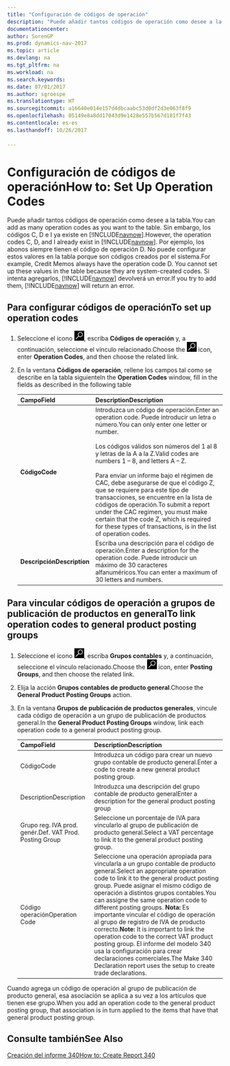 ```yaml
---
title: "Configuración de códigos de operación"
description: "Puede añadir tantos códigos de operación como desee a la tabla. Sin embargo, los códigos C, D e I ya existen en [!INCLUDE[navnow](../../includes/navnow_md.md)]."
documentationcenter: 
author: SorenGP
ms.prod: dynamics-nav-2017
ms.topic: article
ms.devlang: na
ms.tgt_pltfrm: na
ms.workload: na
ms.search.keywords: 
ms.date: 07/01/2017
ms.author: sgroespe
ms.translationtype: HT
ms.sourcegitcommit: a16640e014e157d4dbcaabc53d0df2d3e063f8f9
ms.openlocfilehash: 05149e8a8dd17043d9e1428e557b567d181f7f43
ms.contentlocale: es-es
ms.lasthandoff: 10/26/2017

---
```

# <a name="how-to-set-up-operation-codes"></a><span data-ttu-id="bdc3f-104">Configuración de códigos de operación</span><span class="sxs-lookup"><span data-stu-id="bdc3f-104">How to: Set Up Operation Codes</span></span>
<span data-ttu-id="bdc3f-105">Puede añadir tantos códigos de operación como desee a la tabla.</span><span class="sxs-lookup"><span data-stu-id="bdc3f-105">You can add as many operation codes as you want to the table.</span></span> <span data-ttu-id="bdc3f-106">Sin embargo, los códigos C, D e I ya existe en [!INCLUDE[navnow](../../includes/navnow_md.md)].</span><span class="sxs-lookup"><span data-stu-id="bdc3f-106">However, the operation codes C, D, and I already exist in [!INCLUDE[navnow](../../includes/navnow_md.md)].</span></span> <span data-ttu-id="bdc3f-107">Por ejemplo, los abonos siempre tienen el código de operación D. No puede configurar estos valores en la tabla porque son códigos creados por el sistema.</span><span class="sxs-lookup"><span data-stu-id="bdc3f-107">For example, Credit Memos always have the operation code D. You cannot set up these values in the table because they are system-created codes.</span></span> <span data-ttu-id="bdc3f-108">Si intenta agregarlos, [!INCLUDE[navnow](../../includes/navnow_md.md)] devolverá un error.</span><span class="sxs-lookup"><span data-stu-id="bdc3f-108">If you try to add them, [!INCLUDE[navnow](../../includes/navnow_md.md)] will return an error.</span></span>  

## <a name="to-set-up-operation-codes"></a><span data-ttu-id="bdc3f-109">Para configurar códigos de operación</span><span class="sxs-lookup"><span data-stu-id="bdc3f-109">To set up operation codes</span></span>  

1.  <span data-ttu-id="bdc3f-110">Seleccione el icono ![Buscar página o informe](../../media/ui-search/search_small.png "icono Buscar página o informe"), escriba **Códigos de operación** y, a continuación, seleccione el vínculo relacionado.</span><span class="sxs-lookup"><span data-stu-id="bdc3f-110">Choose the ![Search for Page or Report](../../media/ui-search/search_small.png "Search for Page or Report icon") icon, enter **Operation Codes**, and then choose the related link.</span></span>  
2.  <span data-ttu-id="bdc3f-111">En la ventana **Códigos de operación**, rellene los campos tal como se describe en la tabla siguiente</span><span class="sxs-lookup"><span data-stu-id="bdc3f-111">In the **Operation Codes** window, fill in the fields as described in the following table</span></span>  

    |<span data-ttu-id="bdc3f-112">Campo</span><span class="sxs-lookup"><span data-stu-id="bdc3f-112">Field</span></span>|<span data-ttu-id="bdc3f-113">Description</span><span class="sxs-lookup"><span data-stu-id="bdc3f-113">Description</span></span>|  
    |---------------------------------|---------------------------------------|  
    |<span data-ttu-id="bdc3f-114">**Código**</span><span class="sxs-lookup"><span data-stu-id="bdc3f-114">**Code**</span></span>|<span data-ttu-id="bdc3f-115">Introduzca un código de operación.</span><span class="sxs-lookup"><span data-stu-id="bdc3f-115">Enter an operation code.</span></span> <span data-ttu-id="bdc3f-116">Puede introducir un letra o número.</span><span class="sxs-lookup"><span data-stu-id="bdc3f-116">You can only enter one letter or number.</span></span><br /><br /> <span data-ttu-id="bdc3f-117">Los códigos válidos son números del 1 al 8 y letras de la A a la Z.</span><span class="sxs-lookup"><span data-stu-id="bdc3f-117">Valid codes are numbers 1 – 8, and letters A – Z.</span></span><br /><br /> <span data-ttu-id="bdc3f-118">Para enviar un informe bajo el régimen de CAC, debe asegurarse de que el código Z, que se requiere para este tipo de transacciones, se encuentre en la lista de códigos de operación.</span><span class="sxs-lookup"><span data-stu-id="bdc3f-118">To submit a report under the CAC regimen, you must make certain that the code Z, which is required for these types of transactions, is in the list of operation codes.</span></span>|  
    |<span data-ttu-id="bdc3f-119">**Descripción**</span><span class="sxs-lookup"><span data-stu-id="bdc3f-119">**Description**</span></span>|<span data-ttu-id="bdc3f-120">Escriba una descripción para el código de operación.</span><span class="sxs-lookup"><span data-stu-id="bdc3f-120">Enter a description for the operation code.</span></span> <span data-ttu-id="bdc3f-121">Puede introducir un máximo de 30 caracteres alfanuméricos.</span><span class="sxs-lookup"><span data-stu-id="bdc3f-121">You can enter a maximum of 30 letters and numbers.</span></span>|  

## <a name="to-link-operation-codes-to-general-product-posting-groups"></a><span data-ttu-id="bdc3f-122">Para vincular códigos de operación a grupos de publicación de productos en general</span><span class="sxs-lookup"><span data-stu-id="bdc3f-122">To link operation codes to general product posting groups</span></span>  

1.  <span data-ttu-id="bdc3f-123">Seleccione el icono ![Buscar página o informe](../../media/ui-search/search_small.png "icono Buscar página o informe"), escriba **Grupos contables** y, a continuación, seleccione el vínculo relacionado.</span><span class="sxs-lookup"><span data-stu-id="bdc3f-123">Choose the ![Search for Page or Report](../../media/ui-search/search_small.png "Search for Page or Report icon") icon, enter **Posting Groups**, and then choose the related link.</span></span>  
2.  <span data-ttu-id="bdc3f-124">Elija la acción **Grupos contables de producto general**.</span><span class="sxs-lookup"><span data-stu-id="bdc3f-124">Choose the **General Product Posting Groups** action.</span></span>  
3.  <span data-ttu-id="bdc3f-125">En la ventana **Grupos de publicación de productos generales**, vincule cada código de operación a un grupo de publicación de productos general.</span><span class="sxs-lookup"><span data-stu-id="bdc3f-125">In the **General Product Posting Groups** window, link each operation code to a general product posting group.</span></span>  

    |<span data-ttu-id="bdc3f-126">Campo</span><span class="sxs-lookup"><span data-stu-id="bdc3f-126">Field</span></span>|<span data-ttu-id="bdc3f-127">Description</span><span class="sxs-lookup"><span data-stu-id="bdc3f-127">Description</span></span>|  
    |---------------------------------|---------------------------------------|  
    |<span data-ttu-id="bdc3f-128">Código</span><span class="sxs-lookup"><span data-stu-id="bdc3f-128">Code</span></span>|<span data-ttu-id="bdc3f-129">Introduzca un código para crear un nuevo grupo contable de producto general.</span><span class="sxs-lookup"><span data-stu-id="bdc3f-129">Enter a code to create a new general product posting group.</span></span>|  
    |<span data-ttu-id="bdc3f-130">Description</span><span class="sxs-lookup"><span data-stu-id="bdc3f-130">Description</span></span>|<span data-ttu-id="bdc3f-131">Introduzca una descripción del grupo contable de producto general</span><span class="sxs-lookup"><span data-stu-id="bdc3f-131">Enter a description for the general product posting group</span></span>|  
    |<span data-ttu-id="bdc3f-132">Grupo reg. IVA prod. genér.</span><span class="sxs-lookup"><span data-stu-id="bdc3f-132">Def. VAT Prod. Posting Group</span></span>|<span data-ttu-id="bdc3f-133">Seleccione un porcentaje de IVA para vincularlo al grupo de publicación de producto general.</span><span class="sxs-lookup"><span data-stu-id="bdc3f-133">Select a VAT percentage to link it to the general product posting group.</span></span>|  
    |<span data-ttu-id="bdc3f-134">Código operación</span><span class="sxs-lookup"><span data-stu-id="bdc3f-134">Operation Code</span></span>|<span data-ttu-id="bdc3f-135">Seleccione una operación apropiada para vincularla a un grupo contable de producto general.</span><span class="sxs-lookup"><span data-stu-id="bdc3f-135">Select an appropriate operation code to link it to the general product posting group.</span></span> <span data-ttu-id="bdc3f-136">Puede asignar el mismo código de operación a distintos grupos contables.</span><span class="sxs-lookup"><span data-stu-id="bdc3f-136">You can assigne the same operation code to different posting groups.</span></span> <span data-ttu-id="bdc3f-137">**Nota:** Es importante vincular el código de operación al grupo de registro de IVA de producto correcto.</span><span class="sxs-lookup"><span data-stu-id="bdc3f-137">**Note:**  It is important to link the operation code to the correct VAT product posting group.</span></span> <span data-ttu-id="bdc3f-138">El informe del modelo 340 usa la configuración para crear declaraciones comerciales.</span><span class="sxs-lookup"><span data-stu-id="bdc3f-138">The Make 340 Declaration report uses the setup to create trade declarations.</span></span>|  

<span data-ttu-id="bdc3f-139">Cuando agrega un código de operación al grupo de publicación de producto general, esa asociación se aplica a su vez a los artículos que tienen ese grupo.</span><span class="sxs-lookup"><span data-stu-id="bdc3f-139">When you add an operation code to the general product posting group, that association is in turn applied to the items that have that general product posting group.</span></span>  

## <a name="see-also"></a><span data-ttu-id="bdc3f-140">Consulte también</span><span class="sxs-lookup"><span data-stu-id="bdc3f-140">See Also</span></span>  
 [<span data-ttu-id="bdc3f-141">Creación del informe 340</span><span class="sxs-lookup"><span data-stu-id="bdc3f-141">How to: Create Report 340</span></span>](how-to-create-report-340.md)

